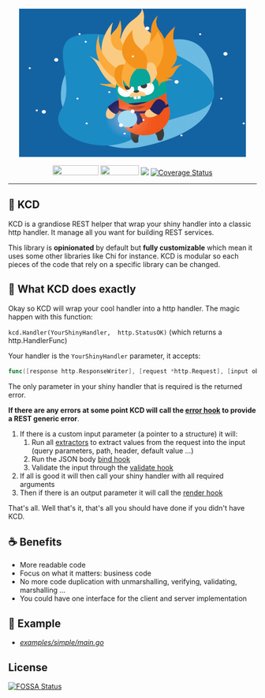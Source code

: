 <p align="center">
	<img width="460" height="300" src="./.github/golang-ss.gif">
</p>
<p align="center">
	<a href="https://github.com/expectedsh/kcd/actions">
		<img width="93" height="20" src="https://github.com/expectedsh/kcd/workflows/Go/badge.svg"></a>
	<a href="https://goreportcard.com/report/github.com/expectedsh/kcd">
		<img width="78" height="20" src="https://goreportcard.com/badge/github.com/expectedsh/kcd"></a>
<a href="https://app.fossa.com/projects/git%2Bgithub.com%2Fexpectedsh%2Fkcd?ref=badge_shield" alt="FOSSA Status"><img src="https://app.fossa.com/api/projects/git%2Bgithub.com%2Fexpectedsh%2Fkcd.svg?type=shield"/></a>
	<a href='https://coveralls.io/github/expectedsh/kcd'>
		<img src='https://coveralls.io/repos/github/expectedsh/kcd/badge.svg' alt='Coverage Status' /></a>
</p>

------

## :stars: KCD 

KCD is a grandiose REST helper that wrap your shiny handler into a classic http handler. It manage all you want for building REST services.

This library is **opinionated** by default but **fully customizable** which mean it uses some other libraries like Chi for instance. KCD is modular so each pieces of the code that rely on a specific library can be changed. 

## :rocket: What KCD does exactly 

Okay so KCD will wrap your cool handler into a http handler. The magic happen with this function:

`kcd.Handler(YourShinyHandler,  http.StatusOK)` (which returns a http.HandlerFunc)

Your handler is the `YourShinyHandler` parameter, it accepts: 
```go
func([response http.ResponseWriter], [request *http.Request], [input object ptr]) ([output object], error)
```
 
The only parameter in your shiny handler that is required is the returned error. 

**If there are any errors at some point KCD will call the [error hook](pkg/hook/error.go) to provide a REST generic error**.

1. If there is a custom input parameter (a pointer to a structure) it will:
    1. Run all [extractors](pkg/extractor) to extract values from the request into the input (query parameters, path, header, default value ...)
    2. Run the JSON body [bind hook](pkg/hook/bind.go)
    3. Validate the input through the [validate hook](pkg/hook/validate.go)
3. If all is good it will then call your shiny handler with all required arguments
4. Then if there is an output parameter it will call the [render hook](pkg/hook/render.go)

That's all. Well that's it, that's all you should have done if you didn't have KCD. 

## :coffee: Benefits

- More readable code
- Focus on what it matters: business code
- No more code duplication with unmarshalling, verifying, validating, marshalling ...
- You could have one interface for the client and server implementation

## :muscle: Example

- [*examples/simple/main.go*](./examples/simple/main.go)



## License
[![FOSSA Status](https://app.fossa.com/api/projects/git%2Bgithub.com%2Fexpectedsh%2Fkcd.svg?type=large)](https://app.fossa.com/projects/git%2Bgithub.com%2Fexpectedsh%2Fkcd?ref=badge_large)